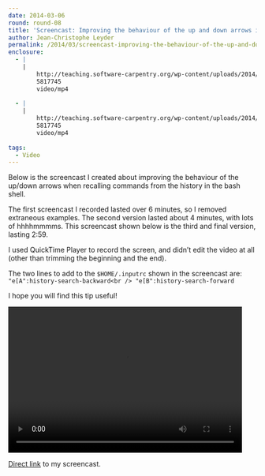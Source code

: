 ```yaml
---
date: 2014-03-06
round: round-08
title: 'Screencast: Improving the behaviour of the up and down arrows in bash'
author: Jean-Christophe Leyder
permalink: /2014/03/screencast-improving-the-behaviour-of-the-up-and-down-arrows-in-bash/
enclosure:
  - |
    |
        http://teaching.software-carpentry.org/wp-content/uploads/2014/03/screencast-bash-history.mp4
        5817745
        video/mp4
        
  - |
    |
        http://teaching.software-carpentry.org/wp-content/uploads/2014/03/screencast-bash-history.m4v
        5817745
        video/mp4
        
tags:
  - Video
---
```

Below is the screencast I created about improving the behaviour of the up/down arrows when recalling commands from the history in the bash shell.

The first screencast I recorded lasted over 6 minutes, so I removed extraneous examples. The second version lasted about 4 minutes, with lots of hhhhmmmms. This screencast shown below is the third and final version, lasting 2:59.

I used QuickTime Player to record the screen, and didn&#8217;t edit the video at all (other than trimming the beginning and the end).

The two lines to add to the `$HOME/.inputrc` shown in the screencast are:  
`"e[A":history-search-backward<br />
"e[B":history-search-forward`

I hope you will find this tip useful!

<div style="width: 474px; height: 296px; " class="wp-video">
  <video class="wp-video-shortcode" id="video-6255-4" width="474" height="296" preload="metadata" controls="controls"><source type="video/mp4" src="http://teaching.software-carpentry.org/wp-content/uploads/2014/03/screencast-bash-history.mp4?_=4" /><a href="http://teaching.software-carpentry.org/wp-content/uploads/2014/03/screencast-bash-history.mp4">http://teaching.software-carpentry.org/wp-content/uploads/2014/03/screencast-bash-history.mp4</a></video>
</div>

<p style="text-indent: 5em;">
  <p>
    <a href="http://teaching.software-carpentry.org/wp-content/uploads/2014/03/screencast-bash-history.m4v">Direct link</a> to my screencast.
  </p>
